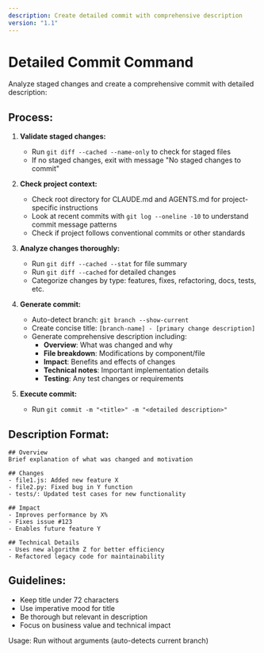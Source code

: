 ```yaml
---
description: Create detailed commit with comprehensive description
version: "1.1"
---
```


# Detailed Commit Command

Analyze staged changes and create a comprehensive commit with detailed description:

## Process:

1. **Validate staged changes:**
   - Run `git diff --cached --name-only` to check for staged files
   - If no staged changes, exit with message "No staged changes to commit"
   
2. **Check project context:**
   - Check root directory for CLAUDE.md and AGENTS.md for project-specific instructions
   - Look at recent commits with `git log --oneline -10` to understand commit message patterns
   - Check if project follows conventional commits or other standards
   
3. **Analyze changes thoroughly:**
   - Run `git diff --cached --stat` for file summary
   - Run `git diff --cached` for detailed changes
   - Categorize changes by type: features, fixes, refactoring, docs, tests, etc.
   
4. **Generate commit:**
   - Auto-detect branch: `git branch --show-current`
   - Create concise title: `[branch-name] - [primary change description]`
   - Generate comprehensive description including:
     - **Overview**: What was changed and why
     - **File breakdown**: Modifications by component/file
     - **Impact**: Benefits and effects of changes
     - **Technical notes**: Important implementation details
     - **Testing**: Any test changes or requirements
   
5. **Execute commit:**
   - Run `git commit -m "<title>" -m "<detailed description>"`

## Description Format:
```
## Overview
Brief explanation of what was changed and motivation

## Changes
- file1.js: Added new feature X
- file2.py: Fixed bug in Y function  
- tests/: Updated test cases for new functionality

## Impact
- Improves performance by X%
- Fixes issue #123
- Enables future feature Y

## Technical Details
- Uses new algorithm Z for better efficiency
- Refactored legacy code for maintainability
```

## Guidelines:
- Keep title under 72 characters
- Use imperative mood for title
- Be thorough but relevant in description
- Focus on business value and technical impact

Usage: Run without arguments (auto-detects current branch)